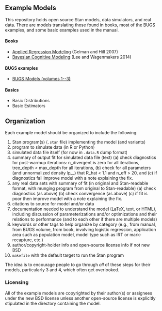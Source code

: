 ## Example Models

This repository holds open source Stan models, data simulators, and real data.  There are models translating those found in books, most of the BUGS examples, and some basic examples used in the manual.

#### Books

* [Applied Regression Modeling](https://github.com/stan-dev/example-models/wiki/ARM-Models) (Gelman and Hill 2007)
* [Bayesian Cognitive Modeling](https://github.com/stan-dev/example-models/tree/master/Bayesian_Cognitive_Modeling) (Lee and Wagenmakers 2014)

#### BUGS examples

- [BUGS Models (volumes 1--3)](https://github.com/stan-dev/example-models/wiki/BUGS-Examples)

#### Basics

- Basic Distributions
- Basic Estimators

## Organization

Each example model should be organized to include the following

1.  Stan program(s) (`.stan` file) implementing the model (and variants)
2.  program to simulate data (in R or Python)
3.  simulated data file itself (for now in `.data.R` dump format)
4.  summary of output fit for simulated data file (text)
    (a) check diagnostics for post-warmup iterations: n_divergent is zero for all iterations, tree_depth < max_depth for all iterations,
    (b) check for all parameters (and unnormalized density lp__) that R_hat < 1.1 and n_eff > 20, and
    (c) if diagnostics fail improve model with a note explaining the fix.
5.  any real data sets with summary of fit (in original and Stan-readable format, with munging program from original to Stan-readable)
    (a) check diagnostics (as above)
    (b) check convergence (as above)
    (c) if fit is poor then improve model with a note explaining the fix.
6.  citations to source for model and/or data
7.  documentation needed to understand the model (LaTeX, text, or HTML), including discussion of parameterizations and/or optimizations and their relations to performance (and to each other if there are multiple models)
8.  keywords or other tags to help organize by category (e.g., from manual, from BUGS volume, from book, involving logistic regression, application area such as population model, model type such as IRT or mark-recapture, etc.)
9.  author/copyright-holder info and open-source license info if not new BSD
10. `makefile` with the default target to run the Stan program

The idea is to encourage people to go through *all* of these steps for their models, particularly 3 and 4, which often get overlooked.

### Licensing

All of the example models are copyrighted by their author(s) or assignees under the new BSD license unless another open-source license is explicitly stipulated in the directory containing the model.
